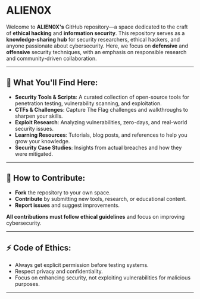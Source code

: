 # ALIEN0X

Welcome to **ALIEN0X's** GitHub repository—a space dedicated to the craft of **ethical hacking** and **information security**. This repository serves as a **knowledge-sharing hub** for security researchers, ethical hackers, and anyone passionate about cybersecurity. Here, we focus on **defensive** and **offensive** security techniques, with an emphasis on responsible research and community-driven collaboration.

---

## 🚀 **What You'll Find Here:**

- **Security Tools & Scripts**: A curated collection of open-source tools for penetration testing, vulnerability scanning, and exploitation.
- **CTFs & Challenges**: Capture The Flag challenges and walkthroughs to sharpen your skills.
- **Exploit Research**: Analyzing vulnerabilities, zero-days, and real-world security issues.
- **Learning Resources**: Tutorials, blog posts, and references to help you grow your knowledge.
- **Security Case Studies**: Insights from actual breaches and how they were mitigated.
  
---

## 🤝 **How to Contribute:**

- **Fork** the repository to your own space.
- **Contribute** by submitting new tools, research, or educational content.
- **Report issues** and suggest improvements.

**All contributions must follow ethical guidelines** and focus on improving cybersecurity.

---

## ⚡ **Code of Ethics:**

- Always get explicit permission before testing systems.
- Respect privacy and confidentiality.
- Focus on enhancing security, not exploiting vulnerabilities for malicious purposes.

---
